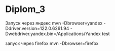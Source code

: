 # Diplom_3

Запуск через яндекс
mvn -Dbrowser=yandex -Ddriver.version=122.0.6261.94 -Dwebdriver.yandex.bin=/Applications/Yandex test 

запуск через firefox
mvn -Dbrowser=firefox